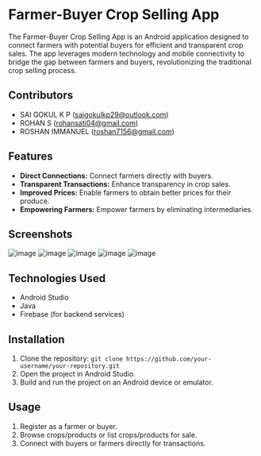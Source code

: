 # Farmer-Buyer Crop Selling App

The Farmer-Buyer Crop Selling App is an Android application designed to connect farmers with potential buyers for efficient and transparent crop sales. The app leverages modern technology and mobile connectivity to bridge the gap between farmers and buyers, revolutionizing the traditional crop selling process.

## Contributors
- SAI GOKUL K P (saigokulkp29@outlook.com)
- ROHAN S (rohansati04@gmail.com)
- ROSHAN IMMANUEL (roshan7156@gmail.com)


## Features
- **Direct Connections:** Connect farmers directly with buyers.
- **Transparent Transactions:** Enhance transparency in crop sales.
- **Improved Prices:** Enable farmers to obtain better prices for their produce.
- **Empowering Farmers:** Empower farmers by eliminating intermediaries.

## Screenshots
![image](https://github.com/saigokul290/farmers_portal/assets/87557049/d8dc51a4-709b-4090-b7da-74d894e8ecaa)
![image](https://github.com/saigokul290/farmers_portal/assets/87557049/44b97946-1b3b-4eb4-b2b8-6f8b420c835d)
![image](https://github.com/saigokul290/farmers_portal/assets/87557049/311c65d0-27fe-4f2f-aced-a072c68f349e)
![image](https://github.com/saigokul290/farmers_portal/assets/87557049/bac74a27-53b2-4f50-bad9-11711a90835e)
![image](https://github.com/saigokul290/farmers_portal/assets/87557049/ac44b288-80c6-4334-b191-0fb4ffed08dc)


## Technologies Used
- Android Studio
- Java
- Firebase (for backend services)

## Installation
1. Clone the repository: `git clone https://github.com/your-username/your-repository.git`
2. Open the project in Android Studio.
3. Build and run the project on an Android device or emulator.

## Usage
1. Register as a farmer or buyer.
2. Browse crops/products or list crops/products for sale.
3. Connect with buyers or farmers directly for transactions.



